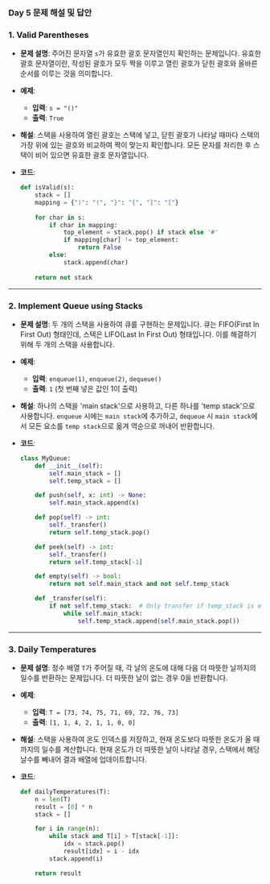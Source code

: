### Day 5 문제 해설 및 답안

### 1. Valid Parentheses
- **문제 설명**: 주어진 문자열 `s`가 유효한 괄호 문자열인지 확인하는 문제입니다. 유효한 괄호 문자열이란, 작성된 괄호가 모두 짝을 이루고 열린 괄호가 닫힌 괄호와 올바른 순서를 이루는 것을 의미합니다.

- **예제**:
  - **입력**: `s = "()"`
  - **출력**: `True`

- **해설**: 스택을 사용하여 열린 괄호는 스택에 넣고, 닫힌 괄호가 나타날 때마다 스택의 가장 위에 있는 괄호와 비교하여 짝이 맞는지 확인합니다. 모든 문자를 처리한 후 스택이 비어 있으면 유효한 괄호 문자열입니다.

- **코드**:
  ```python
  def isValid(s):
      stack = []
      mapping = {")": "(", "}": "{", "]": "["}
      
      for char in s:
          if char in mapping:
              top_element = stack.pop() if stack else '#'
              if mapping[char] != top_element:
                  return False
          else:
              stack.append(char)
      
      return not stack
  ```

---

### 2. Implement Queue using Stacks
- **문제 설명**: 두 개의 스택을 사용하여 큐를 구현하는 문제입니다. 큐는 FIFO(First In First Out) 형태인데, 스택은 LIFO(Last In First Out) 형태입니다. 이를 해결하기 위해 두 개의 스택을 사용합니다.

- **예제**:
  - **입력**: `enqueue(1)`, `enqueue(2)`, `dequeue()`
  - **출력**: `1` (첫 번째 넣은 값인 1이 출력)

- **해설**: 하나의 스택을 'main stack'으로 사용하고, 다른 하나를 'temp stack'으로 사용합니다. `enqueue` 시에는 `main stack`에 추가하고, `dequeue` 시 `main stack`에서 모든 요소를 `temp stack`으로 옮겨 역순으로 꺼내어 반환합니다.

- **코드**:
  ```python
  class MyQueue:
      def __init__(self):
          self.main_stack = []
          self.temp_stack = []

      def push(self, x: int) -> None:
          self.main_stack.append(x)

      def pop(self) -> int:
          self._transfer()
          return self.temp_stack.pop()

      def peek(self) -> int:
          self._transfer()
          return self.temp_stack[-1]

      def empty(self) -> bool:
          return not self.main_stack and not self.temp_stack

      def _transfer(self):
          if not self.temp_stack:  # Only transfer if temp_stack is empty
              while self.main_stack:
                  self.temp_stack.append(self.main_stack.pop())
  ```

---

### 3. Daily Temperatures
- **문제 설명**: 정수 배열 `T`가 주어질 때, 각 날의 온도에 대해 다음 더 따뜻한 날까지의 일수를 반환하는 문제입니다. 더 따뜻한 날이 없는 경우 0을 반환합니다.

- **예제**:
  - **입력**: `T = [73, 74, 75, 71, 69, 72, 76, 73]`
  - **출력**: `[1, 1, 4, 2, 1, 1, 0, 0]`

- **해설**: 스택을 사용하여 온도 인덱스를 저장하고, 현재 온도보다 따뜻한 온도가 올 때까지의 일수를 계산합니다. 현재 온도가 더 따뜻한 날이 나타날 경우, 스택에서 해당 날수를 빼내어 결과 배열에 업데이트합니다.

- **코드**:
  ```python
  def dailyTemperatures(T):
      n = len(T)
      result = [0] * n
      stack = []

      for i in range(n):
          while stack and T[i] > T[stack[-1]]:
              idx = stack.pop()
              result[idx] = i - idx
          stack.append(i)

      return result
  ```
